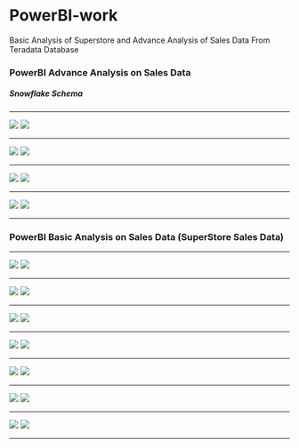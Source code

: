 # PowerBI-work
Basic Analysis of Superstore and Advance Analysis of Sales Data From Teradata Database
<h3>PowerBI Advance Analysis on Sales Data </h3>
<h5>Snowflake Schema</h5>
<hr>
<img src="https://github.com/Zarar-Azwar/PowerBI-work/blob/main/Advance-Analysis-Sales-Data/Screenshots/Q1.PNG">
<img src="https://github.com/Zarar-Azwar/PowerBI-work/blob/main/Advance-Analysis-Sales-Data/Screenshots/1.PNG">
<hr>
<img src="https://github.com/Zarar-Azwar/PowerBI-work/blob/main/Advance-Analysis-Sales-Data/Screenshots/Q2.PNG">
<img src="https://github.com/Zarar-Azwar/PowerBI-work/blob/main/Advance-Analysis-Sales-Data/Screenshots/2.PNG">
<hr>
<img src="https://github.com/Zarar-Azwar/PowerBI-work/blob/main/Advance-Analysis-Sales-Data/Screenshots/Q3.PNG">
<img src="https://github.com/Zarar-Azwar/PowerBI-work/blob/main/Advance-Analysis-Sales-Data/Screenshots/3.PNG">
<hr>
<img src="https://github.com/Zarar-Azwar/PowerBI-work/blob/main/Advance-Analysis-Sales-Data/Screenshots/Q4.PNG">
<img src="https://github.com/Zarar-Azwar/PowerBI-work/blob/main/Advance-Analysis-Sales-Data/Screenshots/4.PNG">
<hr>
<h3>PowerBI Basic Analysis on Sales Data (SuperStore Sales Data) </h3>
<hr>
<img src="https://github.com/Zarar-Azwar/PowerBI-work/blob/main/Basic-Superstore-Analysis/Screenshots/Q1.PNG">
<img src="https://github.com/Zarar-Azwar/PowerBI-work/blob/main/Basic-Superstore-Analysis/Screenshots/1.PNG">
<hr>
<img src="https://github.com/Zarar-Azwar/PowerBI-work/blob/main/Basic-Superstore-Analysis/Screenshots/Q2.PNG">
<img src="https://github.com/Zarar-Azwar/PowerBI-work/blob/main/Basic-Superstore-Analysis/Screenshots/2.PNG">
<hr>
<img src="https://github.com/Zarar-Azwar/PowerBI-work/blob/main/Basic-Superstore-Analysis/Screenshots/Q3.PNG">
<img src="https://github.com/Zarar-Azwar/PowerBI-work/blob/main/Basic-Superstore-Analysis/Screenshots/3.PNG">
<hr>
<img src="https://github.com/Zarar-Azwar/PowerBI-work/blob/main/Basic-Superstore-Analysis/Screenshots/Q4.PNG">
<img src="https://github.com/Zarar-Azwar/PowerBI-work/blob/main/Basic-Superstore-Analysis/Screenshots/4.PNG">
<hr>
<img src="https://github.com/Zarar-Azwar/PowerBI-work/blob/main/Basic-Superstore-Analysis/Screenshots/Q6.PNG">
<img src="https://github.com/Zarar-Azwar/PowerBI-work/blob/main/Basic-Superstore-Analysis/Screenshots/6.PNG">
<hr>
<img src="https://github.com/Zarar-Azwar/PowerBI-work/blob/main/Basic-Superstore-Analysis/Screenshots/Q7.PNG">
<img src="https://github.com/Zarar-Azwar/PowerBI-work/blob/main/Basic-Superstore-Analysis/Screenshots/7.PNG">
<hr>
<img src="https://github.com/Zarar-Azwar/PowerBI-work/blob/main/Basic-Superstore-Analysis/Screenshots/Q8.PNG">
<img src="https://github.com/Zarar-Azwar/PowerBI-work/blob/main/Basic-Superstore-Analysis/Screenshots/8.PNG">
<hr>
